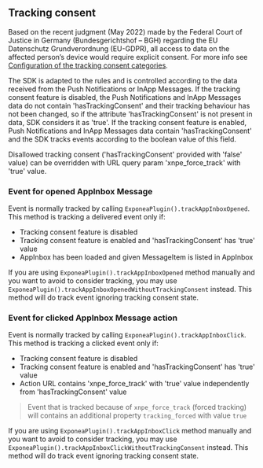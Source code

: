 ## Tracking consent

Based on the recent judgment (May 2022) made by the Federal Court of Justice in Germany (Bundesgerichtshof – BGH) 
regarding the EU Datenschutz Grundverordnung (EU-GDPR), all access to data on the affected person’s device would 
require explicit consent. For more info see [Configuration of the tracking consent categories](https://documentation.bloomreach.com/engagement/docs/configuration-of-tracking-consent).

The SDK is adapted to the rules and is controlled according to the data received from the Push Notifications or InApp Messages.
If the tracking consent feature is disabled, the Push Notifications and InApp Messages data do not contain 'hasTrackingConsent' and their tracking behaviour has not been changed, so if the attribute 'hasTrackingConsent' is not present in data, SDK considers it as 'true'.
If the tracking consent feature is enabled, Push Notifications and InApp Messages data contain 'hasTrackingConsent' and the SDK tracks events according to the boolean value of this field.

Disallowed tracking consent ('hasTrackingConsent' provided with 'false' value) can be overridden with URL query param 'xnpe_force_track' with 'true' value.

### Event for opened AppInbox Message

Event is normally tracked by calling `ExponeaPlugin().trackAppInboxOpened`. This method is tracking a delivered event only if:

* Tracking consent feature is disabled
* Tracking consent feature is enabled and 'hasTrackingConsent' has 'true' value
* AppInbox has been loaded and given MessageItem is listed in AppInbox

If you are using `ExponeaPlugin().trackAppInboxOpened` method manually and you want to avoid to consider tracking, you may use `ExponeaPlugin().trackAppInboxOpenedWithoutTrackingConsent` instead. This method will do track event ignoring tracking consent state.

### Event for clicked AppInbox Message action

Event is normally tracked by calling `ExponeaPlugin().trackAppInboxClick`. This method is tracking a clicked event only if:

* Tracking consent feature is disabled
* Tracking consent feature is enabled and 'hasTrackingConsent' has 'true' value
* Action URL contains 'xnpe_force_track' with 'true' value independently from 'hasTrackingConsent' value

> Event that is tracked because of `xnpe_force_track` (forced tracking) will contains an additional property `tracking_forced` with value `true`

If you are using `ExponeaPlugin().trackAppInboxClick` method manually and you want to avoid to consider tracking, you may use `ExponeaPlugin().trackAppInboxClickWithoutTrackingConsent` instead. This method will do track event ignoring tracking consent state.
